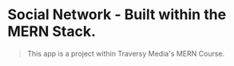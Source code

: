 # Social Network - Built within the MERN Stack.

> This app is a project within Traversy Media's MERN Course.
